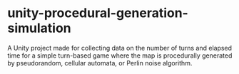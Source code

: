 # unity-procedural-generation-simulation
A Unity project made for collecting data on the number of turns and elapsed time for a simple turn-based game where the map is procedurally generated by pseudorandom, cellular automata, or Perlin noise algorithm.
